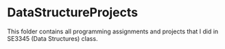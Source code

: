 # DataStructureProjects
This folder contains all programming assignments and projects that I did in SE3345  (Data Structures) class. 
